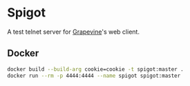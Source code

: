 # Spigot

A test telnet server for [Grapevine](https://grapevine.haus/)'s web client.

## Docker

```bash
docker build --build-arg cookie=cookie -t spigot:master .
docker run --rm -p 4444:4444 --name spigot spigot:master
```
